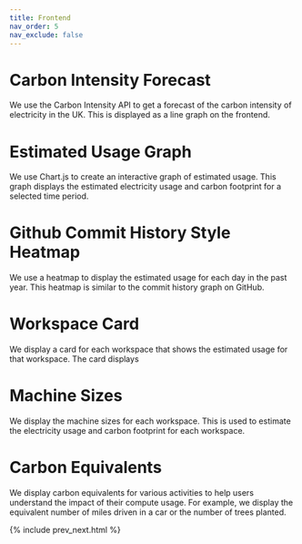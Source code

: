 ```yaml
---
title: Frontend
nav_order: 5   
nav_exclude: false     
---
```


# Carbon Intensity Forecast
We use the Carbon Intensity API to get a forecast of the carbon intensity of electricity in the UK. This is displayed as a line graph on the frontend.
# Estimated Usage Graph
We use Chart.js to create an interactive graph of estimated usage. This graph displays the estimated electricity usage and carbon footprint for a selected time period.
# Github Commit History Style Heatmap
We use a heatmap to display the estimated usage for each day in the past year. This heatmap is similar to the commit history graph on GitHub.
# Workspace Card
We display a card for each workspace that shows the estimated usage for that workspace. The card displays
# Machine Sizes
We display the machine sizes for each workspace. This is used to estimate the electricity usage and carbon footprint for each workspace.
# Carbon Equivalents
We display carbon equivalents for various activities to help users understand the impact of their compute usage. For example, we display the equivalent number of miles driven in a car or the number of trees planted.

{% include prev_next.html %}